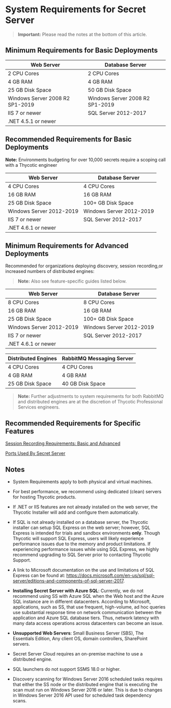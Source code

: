 [title]: # (System Requirements for Secret Server)
[tags]: # (System Requirements)
[priority]: #

# System Requirements for Secret Server

> **Important:** Please read the notes at the bottom of this article.

## Minimum Requirements for Basic Deployments

| **Web Server**                  | **Database Server**             |
| ------------------------------- | ------------------------------- |
| 2 CPU Cores                     | 2 CPU Cores                     |
| 4 GB RAM                        | 4 GB RAM                        |
| 25 GB Disk Space                | 50 GB Disk Space                |
| Windows Server 2008 R2 SP1-2019 | Windows Server 2008 R2 SP1-2019 |
| IIS 7 or newer                  | SQL Server 2012-2017            |
| .NET 4.5.1 or newer             |                                 |

## Recommended Requirements for Basic Deployments

**Note:** Environments budgeting for over 10,000 secrets require a scoping call with a Thycotic engineer

| **Web Server**           | **Database Server**      |
| ------------------------ | ------------------------ |
| 4 CPU Cores              | 4 CPU Cores              |
| 16 GB RAM                | 16 GB RAM                |
| 25 GB Disk Space         | 100+ GB Disk Space       |
| Windows Server 2012-2019 | Windows Server 2012-2019 |
| IIS 7 or newer           | SQL Server 2012-2017     |
| .NET 4.6.1 or newer      |                          |

## Minimum Requirements for Advanced Deployments

Recommended for organizations deploying discovery, session recording,or increased numbers of distributed engines:

> **Note:** Also see feature-specific guides listed below.

| **Web Server**           | **Database Server**      |
| ------------------------ | ------------------------ |
| 8 CPU Cores              | 8 CPU Cores              |
| 16 GB RAM                | 16 GB RAM                |
| 25 GB Disk Space         | 100+ GB Disk Space       |
| Windows Server 2012-2019 | Windows Server 2012-2019 |
| IIS 7 or newer           | SQL Server 2012-2017     |
| .NET 4.6.1 or newer      |                          |

| **Distributed Engines** | **RabbitMQ Messaging Server** |
| ------------------------ | ----------------------------- |
| 4 CPU Cores             | 4 CPU Cores                   |
| 4 GB RAM                | 4 GB RAM                      |
| 25 GB Disk Space        | 40 GB Disk Space              |

> **Note:** Further adjustments to system requirements for both RabbitMQ and distributed engines are at the discretion of Thycotic Professional Services engineers.

## Recommended Requirements for Specific Features

[Session Recording Requirements: Basic and Advanced](https://thycotic.force.com/support/s/article/SS-REF-EX-Session-Recording-Requirements)

[Ports Used By Secret Server](https://thycotic.force.com/support/s/article/Ports-used-by-Secret-Server)

## Notes

- System Requirements apply to both physical and virtual machines.

- For best performance, we recommend using dedicated (clean) servers for hosting Thycotic products.

- If .NET or IIS features are not already installed on the web server, the Thycotic Installer will add and configure them automatically.

- If SQL is not already installed on a database server, the Thycotic installer can setup SQL Express on the web server; however, SQL Express is intended for trials and sandbox environments **only**. Though Thycotic will support SQL Express, users will likely experience performance issues due to the memory and product limitations. If experiencing performance issues while using SQL Express, we highly recommend upgrading to SQL Server prior to contacting Thycotic Support.

- A link to Microsoft documentation on the use and limitations of SQL Express can be found at: https://docs.microsoft.com/en-us/sql/sql-server/editions-and-components-of-sql-server-2017.

- **Installing Secret Server with Azure SQL**: Currently, we do not recommend using SS with Azure SQL when the Web host and the Azure SQL instance are in different datacenters. According to Microsoft, applications, such as SS, that use frequent, high-volume, ad hoc queries use substantial response time on network communication between the application and Azure SQL database tiers. Thus, network latency with many data access operations across datacenters can become an issue.

- **Unsupported Web Servers**: Small Business Server (SBS), The Essentials Edition, Any client OS, domain controllers, SharePoint servers.

- Secret Server Cloud requires an on-premise machine to use a distributed engine.

- SQL launchers do not support SSMS 18.0 or higher.

- Discovery scanning for Windows Server 2016 scheduled tasks requires that either the SS node or the distributed engine that is executing the scan must run on Windows Server 2016 or later. This is due to changes in Windows Server 2016 API used for scheduled task dependency scans.

 